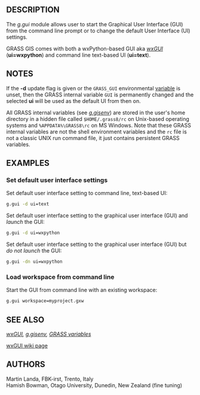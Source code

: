 ## DESCRIPTION

The *g.gui* module allows user to start the Graphical User Interface
(GUI) from the command line prompt or to change the default User
Interface (UI) settings.

GRASS GIS comes with both a wxPython-based GUI aka *[wxGUI](wxGUI.md)*
(**ui=wxpython**) and command line text-based UI (**ui=text**).

## NOTES

If the **-d** update flag is given or the `GRASS_GUI` environmental
[variable](variables.md) is unset, then the GRASS internal variable
`GUI` is permanently changed and the selected **ui** will be used as the
default UI from then on.

All GRASS internal variables (see *[g.gisenv](g.gisenv.md)*) are stored
in the user's home directory in a hidden file called `$HOME/.grass8/rc`
on Unix-based operating systems and `%APPDATA%\GRASS8\rc` on MS Windows.
Note that these GRASS internal variables are not the shell environment
variables and the `rc` file is not a classic UNIX run command file, it
just contains persistent GRASS variables.

## EXAMPLES

### Set default user interface settings

Set default user interface setting to command line, text-based UI:

```sh
g.gui -d ui=text
```

Set default user interface setting to the graphical user interface (GUI)
and *launch* the GUI:

```sh
g.gui -d ui=wxpython
```

Set default user interface setting to the graphical user interface (GUI)
but *do not launch* the GUI:

```sh
g.gui -dn ui=wxpython
```

### Load workspace from command line

Start the GUI from command line with an existing workspace:

```sh
g.gui workspace=myproject.gxw
```

## SEE ALSO

*[wxGUI](wxGUI.md), [g.gisenv](g.gisenv.md), [GRASS
variables](variables.md)*

[wxGUI wiki
page](https://grasswiki.osgeo.org/wiki/WxPython-based_GUI_for_GRASS)

## AUTHORS

Martin Landa, FBK-irst, Trento, Italy  
Hamish Bowman, Otago University, Dunedin, New Zealand (fine tuning)
